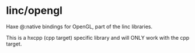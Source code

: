 # linc/opengl
Haxe @:native bindings for OpenGL, part of the linc libraries.

This is a hxcpp (cpp target) specific library and will ONLY work with the cpp target.